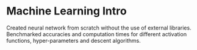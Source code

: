 # Machine Learning Intro
Created neural network from scratch without the use of external libraries. 
Benchmarked accuracies and computation times for different activation functions, hyper-parameters and descent algorithms.
